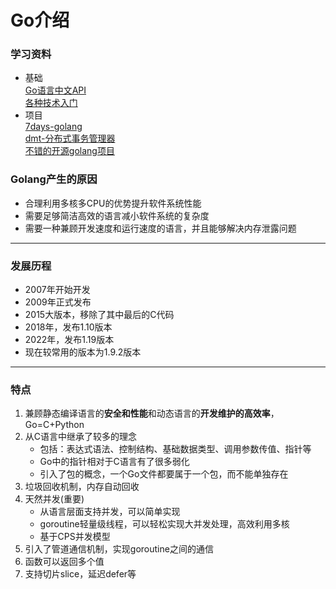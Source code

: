 # Go介绍
### 学习资料
- 基础\
[Go语言中文API](https://studygolang.com/pkgdoc)\
[各种技术入门](https://learnxinyminutes.com/)
- 项目\
[7days-golang](https://geektutu.com/post/gee.html)\
[dmt-分布式事务管理器](https://dtm.pub/guide/start.html)\
[不错的开源golang项目](https://www.zhihu.com/question/48821269)

### Golang产生的原因
- 合理利用多核多CPU的优势提升软件系统性能
- 需要足够简洁高效的语言减小软件系统的复杂度
- 需要一种兼顾开发速度和运行速度的语言，并且能够解决内存泄露问题

---

### 发展历程
- 2007年开始开发
- 2009年正式发布
- 2015大版本，移除了其中最后的C代码
- 2018年，发布1.10版本
- 2022年，发布1.19版本
- 现在较常用的版本为1.9.2版本

---

### 特点
1. 兼顾静态编译语言的**安全和性能**和动态语言的**开发维护的高效率**，Go=C+Python
2. 从C语言中继承了较多的理念
   - 包括：表达式语法、控制结构、基础数据类型、调用参数传值、指针等
   - Go中的指针相对于C语言有了很多弱化
   - 引入了包的概念，一个Go文件都要属于一个包，而不能单独存在
3. 垃圾回收机制，内存自动回收
4. 天然并发(重要)
   - 从语言层面支持并发，可以简单实现
   - goroutine轻量级线程，可以轻松实现大并发处理，高效利用多核
   - 基于CPS并发模型
5. 引入了管道通信机制，实现goroutine之间的通信
6. 函数可以返回多个值
7. 支持切片slice，延迟defer等